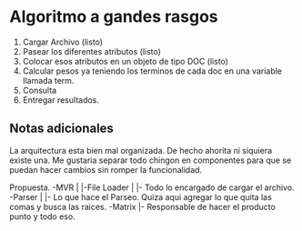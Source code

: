 # Algoritmo a gandes rasgos

1. Cargar Archivo (listo)
2. Pasear los diferentes atributos (listo)
3. Colocar esos atributos en un objeto de tipo DOC (listo)
4. Calcular pesos ya teniendo los terminos de cada doc en una variable llamada term.
5. Consulta
6. Entregar resultados.


## Notas adicionales
La arquitectura esta bien mal organizada. De hecho ahorita ni siquiera existe una. Me gustaria separar todo chingon en componentes para 
que se puedan hacer cambios sin romper la funcionalidad.

Propuesta.
       -MVR
       |
       |-File Loader
          |
          |- Todo lo encargado de cargar el archivo.
        -Parser
          |
          |- Lo que hace el Parseo. Quiza aqui agregar lo que quita las comas y busca las raices.
        -Matrix
          |- Responsable de hacer el producto punto y todo eso.
        

